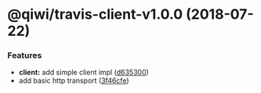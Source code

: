 # @qiwi/travis-client-v1.0.0 (2018-07-22)


### Features

* **client:** add simple client impl ([d635300](https://github.com/qiwi/travis-toolkit/commit/d635300))
* add basic http transport ([3f46cfe](https://github.com/qiwi/travis-toolkit/commit/3f46cfe))
